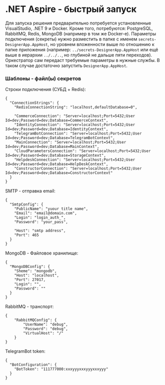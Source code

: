 # .NET Aspire - быстрый запуск
Для запуска решения предварительно потребуется установленные VisualStudio, .NET 9 и Docker.
Кроме того, потребуются:  PostgreSQL, RabbitMQ, Redis, MongoDB (например в том же Docker-е).
Параметры подключения (секреты) нужно разместить в папке с именем `secrets-DesignerApp.AppHost`, но уровнем вложенности выше по отношению к папке приложения (например: `../secrets-DesignerApp.AppHost` или ещё выше в иерархии `../../..`, но глубиной не дальше пяти переходов). Оркестратор сам передаст требуемые параметры в нужные службы. В таком случае достаточно запустить `DesignerApp.AppHost`.
### Шаблоны - файл(ы) секретов

Строки подключения (СУБД + Redis):
```
{
  "ConnectionStrings": {
    "RedisConnectionString": "localhost,defaultDatabase=0",

    "CommerceConnection": "Server=localhost;Port=5432;User Id=dev;Password=dev;Database=CommerceContext",
    "IdentityConnection": "Server=localhost;Port=5432;User Id=dev;Password=dev;Database=IdentityContext",
    "TelegramBotConnection": "Server=localhost;Port=5432;User Id=dev;Password=dev;Database=TelegramBotContext",
    "MainConnection": "Server=localhost;Port=5432;User Id=dev;Password=dev;Database=MainContext",
    "CloudParametersConnection": "Server=localhost;Port=5432;User Id=dev;Password=dev;Database=StorageContext",
    "HelpdeskConnection": "Server=localhost;Port=5432;User Id=dev;Password=dev;Database=HelpDeskContext",
    "ConstructorConnection": "Server=localhost;Port=5432;User Id=dev;Password=dev;Database=ConstructorContext"
  }
}
```

SMTP - отправка email:
```
{
  "SmtpConfig": {
    "PublicName": "yuour title name",
    "Email": "email@domain.com",
    "Login": "login_auth_",
    "Password": "your_pass",

    "Host": "smtp address",
    "Port": 465
  }
}
```

MongoDB - Файловое хранилище:
```
{
  "MongoDBConfig": {
    "Sheme": "mongodb",
    "Host": "localhost",
    "Port": 27017,
    "Login": "",
    "Password": ""
  }
}
```

RabbitMQ - транспорт:
```
{
	"RabbitMQConfig": {
		"UserName": "debug",
		"Password": "debug",
		"VirtualHost": "/"
	}
}
```

TelegramBot token:
```
{
  "BotConfiguration": {
    "BotToken": "111777000:xxxyyyxxxyyyxxxyyy"
  }
}
```